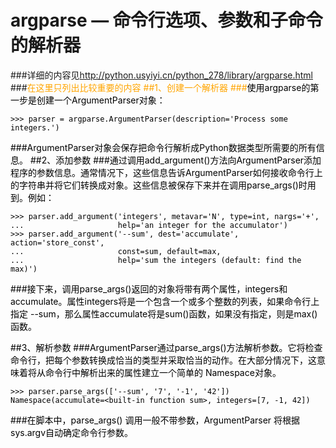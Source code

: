 # argparse — 命令行选项、参数和子命令的解析器
###详细的内容见<http://python.usyiyi.cn/python_278/library/argparse.html>
###<font color = orange>在这里只列出比较重要的内容
##1、创建一个解析器
###<font color = black>使用argparse的第一步是创建一个ArgumentParser对象：
```
>>> parser = argparse.ArgumentParser(description='Process some integers.')
```
###ArgumentParser对象会保存把命令行解析成Python数据类型所需要的所有信息。
##2、添加参数
###通过调用add_argument()方法向ArgumentParser添加程序的参数信息。通常情况下，这些信息告诉ArgumentParser如何接收命令行上的字符串并将它们转换成对象。这些信息被保存下来并在调用parse_args()时用到。例如：
```
>>> parser.add_argument('integers', metavar='N', type=int, nargs='+',
...                     help='an integer for the accumulator')
>>> parser.add_argument('--sum', dest='accumulate', action='store_const',
...                     const=sum, default=max,
...                     help='sum the integers (default: find the max)')
```
###接下来，调用parse_args()返回的对象将带有两个属性，integers和accumulate。属性integers将是一个包含一个或多个整数的列表，如果命令行上指定 --sum，那么属性accumulate将是sum()函数，如果没有指定，则是max()函数。

##3、解析参数
###ArgumentParser通过parse_args()方法解析参数。它将检查命令行，把每个参数转换成恰当的类型并采取恰当的动作。在大部分情况下，这意味着将从命令行中解析出来的属性建立一个简单的 Namespace对象。
```
>>> parser.parse_args(['--sum', '7', '-1', '42'])
Namespace(accumulate=<built-in function sum>, integers=[7, -1, 42])

```
###在脚本中，parse_args() 调用一般不带参数，ArgumentParser 将根据sys.argv自动确定命令行参数。
